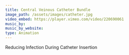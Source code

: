 ```yaml
---
title: Central Veinous Catheter Bundle
image_path: /assets/images/catheter.jpg
video_embed: https://player.vimeo.com/video/220690061
music_by: 
music_by_website: 
type: Animation
---
```


Reducing Infection During Catheter Insertion


